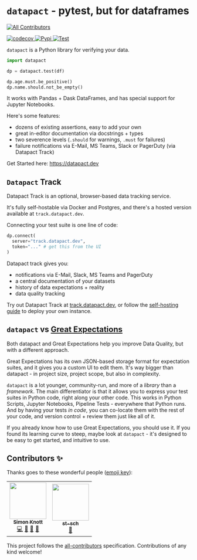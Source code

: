 # `datapact` - pytest, but for dataframes

<!-- ALL-CONTRIBUTORS-BADGE:START - Do not remove or modify this section -->
[![All Contributors](https://img.shields.io/badge/all_contributors-2-orange.svg?style=flat-square)](#contributors-)
<!-- ALL-CONTRIBUTORS-BADGE:END -->
<a href="https://codecov.io/gh/Skn0tt/datapact">
  <img alt="codecov" src="https://codecov.io/gh/Skn0tt/datapact/branch/main/graph/badge.svg?token=I9GG5WH8SU" />
</a>
<a href="https://pypi.org/project/datapact">
  <img alt="Pypi" src="https://img.shields.io/pypi/v/datapact" />
</a>
<a href="https://github.com/Skn0tt/datapact/actions/workflows/test.yml">
  <img alt="Test" src="https://github.com/Skn0tt/datapact/actions/workflows/test.yml/badge.svg" />
</a>

`datapact` is a Python library for verifying your data.

```py
import datapact

dp = datapact.test(df)

dp.age.must.be_positive()
dp.name.should.not_be_empty()
```

<!-- TODO: add jupyter notebooks image here -->

It works with Pandas + Dask DataFrames, and has special support for Jupyter Notebooks.

<!-- TODO: list out supported DataFrame kinds -->

Here's some features:

- dozens of existing assertions, easy to add your own
- great in-editor documentation via docstrings + types
- two severence levels (`.should` for warnings, `.must` for failures)
- failure notifications via E-Mail, MS Teams, Slack or PagerDuty (via Datapact Track)

Get Started here: https://datapact.dev

## `Datapact` Track

Datapact Track is an optional, browser-based data tracking service.

<!-- TODO: add image here -->

It's fully self-hostable via Docker and Postgres, and there's a hosted version available at `track.datapact.dev`.

Connecting your test suite is one line of code:

```py
dp.connect(
  server="track.datapact.dev",
  token="..." # get this from the UI
)
```

Datapact track gives you:

- notifications via E-Mail, Slack, MS Teams and PagerDuty
- a central documentation of your datasets
- history of data expectations + reality
- data quality tracking

Try out Datapact Track at [track.datapact.dev](https://track.datapact.dev), or follow the [self-hosting guide](TODO:) to deploy your own instance.

## `datapact` vs [Great Expectations](https://greatexpectations.io)

Both datapact and Great Expectations help you improve Data Quality, but with a different approach.

Great Expectations has its own JSON-based storage format for expectation suites, and it gives you a custom UI to edit them.
It's way bigger than datapact - in project size, project scope, but also in complexity.

`datapact` is a lot younger, community-run, and more of a _library_ than a _framework_.
The main differentiator is that it allows you to express your test suites in Python code, right along your other code.
This works in Python Scripts, Jupyter Notebooks, Pipeline Tests - everywhere that Python runs.
And by having your tests _in code_, you can co-locate them with the rest of your code, and version control + review them just like all of it.

If you already know how to use Great Expectations, you should use it.
If you found its learning curve to steep, maybe look at `datapact` - it's designed to be easy to get started, and intuitive to use.

## Contributors ✨

Thanks goes to these wonderful people ([emoji key](https://allcontributors.org/docs/en/emoji-key)):

<!-- ALL-CONTRIBUTORS-LIST:START - Do not remove or modify this section -->
<!-- prettier-ignore-start -->
<!-- markdownlint-disable -->
<table>
  <tr>
    <td align="center"><a href="http://simonknott.de"><img src="https://avatars.githubusercontent.com/u/14912729?v=4?s=100" width="100px;" alt=""/><br /><sub><b>Simon Knott</b></sub></a><br /><a href="https://github.com/Skn0tt/datapact/commits?author=skn0tt" title="Code">💻</a> <a href="https://github.com/Skn0tt/datapact/commits?author=skn0tt" title="Documentation">📖</a> <a href="#ideas-skn0tt" title="Ideas, Planning, & Feedback">🤔</a> <a href="#maintenance-skn0tt" title="Maintenance">🚧</a></td>
    <td align="center"><a href="https://github.com/st-sch"><img src="https://avatars.githubusercontent.com/u/62374911?v=4?s=100" width="100px;" alt=""/><br /><sub><b>st-sch</b></sub></a><br /><a href="https://github.com/Skn0tt/datapact/issues?q=author%3Ast-sch" title="Bug reports">🐛</a></td>
  </tr>
</table>

<!-- markdownlint-restore -->
<!-- prettier-ignore-end -->

<!-- ALL-CONTRIBUTORS-LIST:END -->

This project follows the [all-contributors](https://github.com/all-contributors/all-contributors) specification. Contributions of any kind welcome!
